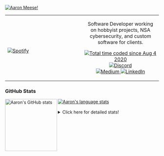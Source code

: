 [![Aaron Meese!](https://user-images.githubusercontent.com/17814535/88975338-a2aabf00-d27f-11ea-963f-8a19608716b4.png)](https://github.com/ajmeese7/readme-ascii "README ASCII")

<!-- Modified from project here: https://github.com/novatorem/novatorem -->
<table width="100%"> 
  <tr>
  <td width="50%">
      
&nbsp; <br> [![Spotify](https://ajmeese7.vercel.app/api/spotify)](https://open.spotify.com/user/ajmeese)

  </td>
  <td width="50%">
    <p align="center">
    Software Developer working on hobbyist projects, NSA cybersecurity, and custom software for clients.
    </p>
    <p align="center">
      <a href="https://wakatime.com/@f726891d-3b02-46cd-9b60-e8c59f9e2b14">
        <img src="https://wakatime.com/badge/user/f726891d-3b02-46cd-9b60-e8c59f9e2b14.svg" alt="Total time coded since Aug 4 2020" title="WakaTime" />
      </a>
      <a href="http://link.aaronmeese.com/discord">
        <img src="https://img.shields.io/badge/discord-ajmeese7%234835-369?style=flat-square&logo=discord&logoColor=white&color=purple" alt="Discord" title="Discord">
      </a>
      <br />
      <a href="https://link.aaronmeese.com/medium">
        <img src="https://img.shields.io/badge/medium-ajmeese7-1DB954?style=flat-square&logo=medium&logoColor=white" alt="Medium" title="Medium">
      </a>
      <a href="https://link.aaronmeese.com/linkedin">
        <img src="https://img.shields.io/badge/linkedIn-aaronmeese-1DB954?style=flat-square&logo=linkedin&logoColor=white&color=blue" alt="LinkedIn" title="LinkedIn">
      </a>
    </p>
  </td>

</table>

[//]: <> (The `&nbsp;` is to have Aphelion take up more space)

### GitHub Stats ###

<a href="https://profile-summary-for-github.com/user/ajmeese7">
  <img align="left" height="170px" src="https://github-readme-stats.vercel.app/api?username=ajmeese7&show_icons=true&line_height=27&count_private=true" alt="Aaron's GitHub stats"/>
  <img src="https://github-readme-stats.vercel.app/api/top-langs/?username=ajmeese7&hide_langs_below=5&layout=compact" alt="Aaron's language stats"/>
</a>

<br />
<br />
<details>
<summary>Click here for detailed stats!</summary>

### :zap: Recent Activity
<!--START_SECTION:activity-->
1. ❗️ Opened issue [#122](https://github.com/meeseOS/meeseOS/issues/122) in [meeseOS/meeseOS](https://github.com/meeseOS/meeseOS)
2. 🎉 Merged PR [#74](https://github.com/meese-enterprises/karameese.com/pull/74) in [meese-enterprises/karameese.com](https://github.com/meese-enterprises/karameese.com)
3. ❗️ Opened issue [#73](https://github.com/meese-enterprises/karameese.com/issues/73) in [meese-enterprises/karameese.com](https://github.com/meese-enterprises/karameese.com)
4. ❗️ Opened issue [#559](https://github.com/googlesamples/google-services/issues/559) in [googlesamples/google-services](https://github.com/googlesamples/google-services)
5. ❗️ Opened issue [#25192](https://github.com/keybase/client/issues/25192) in [keybase/client](https://github.com/keybase/client)
<!--END_SECTION:activity-->

### 🧐 Waka Stats
<!--START_SECTION:waka-->
![Code Time](http://img.shields.io/badge/Code%20Time-1%2C289%20hrs%2021%20mins-blue)

**🐱 My GitHub Data** 

> 🏆 1,207 Contributions in the Year 2022
 > 
> 📦 197.9 kB Used in GitHub's Storage 
 > 
> 💼 Opted to Hire
 > 
> 📜 83 Public Repositories 
 > 
> 🔑 30 Private Repositories  
 > 
**I'm an Early 🐤** 

```text
🌞 Morning    152 commits    █████░░░░░░░░░░░░░░░░░░░░   22.16% 
🌆 Daytime    246 commits    █████████░░░░░░░░░░░░░░░░   35.86% 
🌃 Evening    284 commits    ██████████░░░░░░░░░░░░░░░   41.4% 
🌙 Night      4 commits      ░░░░░░░░░░░░░░░░░░░░░░░░░   0.58%

```
📅 **I'm Most Productive on Tuesday** 

```text
Monday       102 commits    ███░░░░░░░░░░░░░░░░░░░░░░   14.87% 
Tuesday      124 commits    ████░░░░░░░░░░░░░░░░░░░░░   18.08% 
Wednesday    72 commits     ██░░░░░░░░░░░░░░░░░░░░░░░   10.5% 
Thursday     93 commits     ███░░░░░░░░░░░░░░░░░░░░░░   13.56% 
Friday       56 commits     ██░░░░░░░░░░░░░░░░░░░░░░░   8.16% 
Saturday     119 commits    ████░░░░░░░░░░░░░░░░░░░░░   17.35% 
Sunday       120 commits    ████░░░░░░░░░░░░░░░░░░░░░   17.49%

```


📊 **This Week I Spent My Time On** 

```text
⌚︎ Time Zone: America/New_York

💬 Programming Languages: 
JavaScript               9 hrs 18 mins       ███████████████████░░░░░░   78.29% 
Markdown                 51 mins             █░░░░░░░░░░░░░░░░░░░░░░░░   7.24% 
JSON                     38 mins             █░░░░░░░░░░░░░░░░░░░░░░░░   5.47% 
XML                      20 mins             ░░░░░░░░░░░░░░░░░░░░░░░░░   2.81% 
TypeScript               11 mins             ░░░░░░░░░░░░░░░░░░░░░░░░░   1.66%

🐱‍💻 Projects: 
aaronmeese.com           9 hrs 3 mins        ███████████████████░░░░░░   76.15% 
karameese.com            1 hr 36 mins        ███░░░░░░░░░░░░░░░░░░░░░░   13.51% 
vault                    22 mins             ░░░░░░░░░░░░░░░░░░░░░░░░░   3.22% 
osjs-client              18 mins             ░░░░░░░░░░░░░░░░░░░░░░░░░   2.62% 
daedalOS                 11 mins             ░░░░░░░░░░░░░░░░░░░░░░░░░   1.65%

```

**I Mostly Code in JavaScript** 

```text
JavaScript               32 repos            ████████████░░░░░░░░░░░░░   47.76% 
HTML                     9 repos             ███░░░░░░░░░░░░░░░░░░░░░░   13.43% 
Python                   6 repos             ██░░░░░░░░░░░░░░░░░░░░░░░   8.96% 
Java                     4 repos             █░░░░░░░░░░░░░░░░░░░░░░░░   5.97% 
CSS                      3 repos             █░░░░░░░░░░░░░░░░░░░░░░░░   4.48%

```



 Last Updated on 20/09/2022 16:04:25 UTC
<!--END_SECTION:waka-->
</details>
